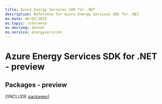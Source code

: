 ```yaml
---
title: Azure Energy Services SDK for .NET
description: Reference for Azure Energy Services SDK for .NET
ms.date: 06/02/2025
ms.topic: reference
ms.devlang: dotnet
ms.service: energyservices
---
```

# Azure Energy Services SDK for .NET - preview
## Packages - preview
[!INCLUDE [packages](energy-services-index.md)]